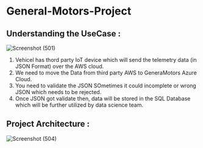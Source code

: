# General-Motors-Project

## Understanding the UseCase :

![Screenshot (501)](https://github.com/shekharj21/shekharj21/assets/54074505/c05c2615-69b8-49f9-858b-4f068b7b64e5)

1. Vehicel has thord party IoT device which will send the telemetry data (in JSON Format) over the AWS cloud.
2. We need to move the Data from third party AWS to GeneraMotors Azure Cloud.
3. You need to validate the JSON SOmetimes it could incomplete or wrong JSON which needs to be rejected.
4. Once JSON got validate then, data will be stored in the SQL Database which will be further utilized by data science team.


## Project Architecture :
![Screenshot (504)](https://github.com/shekharj21/shekharj21/assets/54074505/28e9998a-9cb4-4eda-9fba-289873de9c84)

